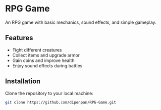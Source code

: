 # RPG Game

An RPG game with basic mechanics, sound effects, and simple gameplay.

## Features
- Fight different creatures
- Collect items and upgrade armor
- Gain coins and improve health
- Enjoy sound effects during battles

## Installation
Clone the repository to your local machine:

```bash
git clone https://github.com/dipenpan/RPG-Game.git
